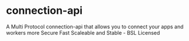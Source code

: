 # connection-api
A Multi Protocol connection-api that allows you to connect your apps and workers more Secure Fast Scaleable and Stable - BSL Licensed
